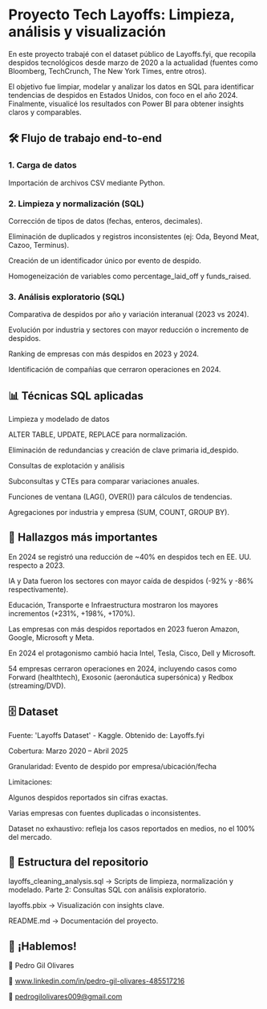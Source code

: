 # Proyecto Tech Layoffs: Limpieza, análisis y visualización

En este proyecto trabajé con el dataset público de Layoffs.fyi, que recopila despidos tecnológicos desde marzo de 2020 a la actualidad (fuentes como Bloomberg, TechCrunch, The New York Times, entre otros).

El objetivo fue limpiar, modelar y analizar los datos en SQL para identificar tendencias de despidos en Estados Unidos, con foco en el año 2024. Finalmente, visualicé los resultados con Power BI para obtener insights claros y comparables.

## 🛠️ Flujo de trabajo end-to-end

### 1. Carga de datos

Importación de archivos CSV mediante Python.

### 2. Limpieza y normalización (SQL)

Corrección de tipos de datos (fechas, enteros, decimales).

Eliminación de duplicados y registros inconsistentes (ej: Oda, Beyond Meat, Cazoo, Terminus).

Creación de un identificador único por evento de despido.

Homogeneización de variables como percentage_laid_off y funds_raised.

### 3. Análisis exploratorio (SQL)

Comparativa de despidos por año y variación interanual (2023 vs 2024).

Evolución por industria y sectores con mayor reducción o incremento de despidos.

Ranking de empresas con más despidos en 2023 y 2024.

Identificación de compañías que cerraron operaciones en 2024.

## 📊 Técnicas SQL aplicadas

Limpieza y modelado de datos

ALTER TABLE, UPDATE, REPLACE para normalización.

Eliminación de redundancias y creación de clave primaria id_despido.

Consultas de explotación y análisis

Subconsultas y CTEs para comparar variaciones anuales.

Funciones de ventana (LAG(), OVER()) para cálculos de tendencias.

Agregaciones por industria y empresa (SUM, COUNT, GROUP BY).

## 🚀 Hallazgos más importantes

En 2024 se registró una reducción de ~40% en despidos tech en EE. UU. respecto a 2023.

IA y Data fueron los sectores con mayor caída de despidos (-92% y -86% respectivamente).

Educación, Transporte e Infraestructura mostraron los mayores incrementos (+231%, +198%, +170%).

Las empresas con más despidos reportados en 2023 fueron Amazon, Google, Microsoft y Meta.

En 2024 el protagonismo cambió hacia Intel, Tesla, Cisco, Dell y Microsoft.

54 empresas cerraron operaciones en 2024, incluyendo casos como Forward (healthtech), Exosonic (aeronáutica supersónica) y Redbox (streaming/DVD).

## 🗄️ Dataset

Fuente: 'Layoffs Dataset' - Kaggle. Obtenido de: Layoffs.fyi

Cobertura: Marzo 2020 – Abril 2025

Granularidad: Evento de despido por empresa/ubicación/fecha

Limitaciones:

Algunos despidos reportados sin cifras exactas.

Varias empresas con fuentes duplicadas o inconsistentes.

Dataset no exhaustivo: refleja los casos reportados en medios, no el 100% del mercado.

## 📂 Estructura del repositorio

layoffs_cleaning_analysis.sql → Scripts de limpieza, normalización y modelado. Parte 2: Consultas SQL con análisis exploratorio.

layoffs.pbix → Visualización con insights clave.

README.md → Documentación del proyecto.

## 🤝 ¡Hablemos!
👤 Pedro Gil Olivares

🔗 www.linkedin.com/in/pedro-gil-olivares-485517216

📧 pedrogilolivares009@gmail.com

